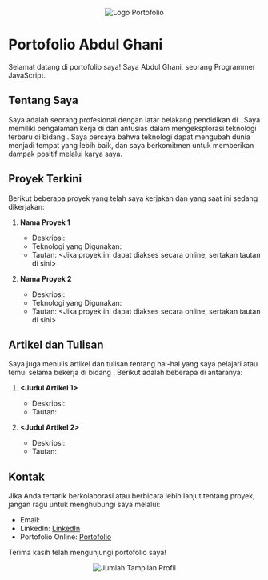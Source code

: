 <!-- Letakkan di bagian atas untuk mengaktifkan warna GitHub -->
<p align="center">
  <img src="https://telegra.ph/file/76304d5b7a51cf7aafc6f.jpg" alt="Logo Portofolio">
</p>

# Portofolio Abdul Ghani

Selamat datang di portofolio saya! Saya Abdul Ghani, seorang Programmer JavaScript.

## Tentang Saya

Saya adalah seorang profesional dengan latar belakang pendidikan di <Bidang Pendidikan Anda>. Saya memiliki pengalaman kerja di <Pengalaman Kerja Anda> dan antusias dalam mengeksplorasi teknologi terbaru di bidang <Bidang Spesialisasi Anda>. Saya percaya bahwa teknologi dapat mengubah dunia menjadi tempat yang lebih baik, dan saya berkomitmen untuk memberikan dampak positif melalui karya saya.

## Proyek Terkini

Berikut beberapa proyek yang telah saya kerjakan dan yang saat ini sedang dikerjakan:

1. **Nama Proyek 1**
   - Deskripsi: <Deskripsi singkat tentang proyek ini>
   - Teknologi yang Digunakan: <Teknologi apa saja yang digunakan>
   - Tautan: <Jika proyek ini dapat diakses secara online, sertakan tautan di sini>

2. **Nama Proyek 2**
   - Deskripsi: <Deskripsi singkat tentang proyek ini>
   - Teknologi yang Digunakan: <Teknologi apa saja yang digunakan>
   - Tautan: <Jika proyek ini dapat diakses secara online, sertakan tautan di sini>

## Artikel dan Tulisan

Saya juga menulis artikel dan tulisan tentang hal-hal yang saya pelajari atau temui selama bekerja di bidang <Bidang Spesialisasi Anda>. Berikut adalah beberapa di antaranya:

1. **<Judul Artikel 1>**
   - Deskripsi: <Deskripsi singkat tentang artikel ini>
   - Tautan: <Tautan ke artikel di blog atau platform lainnya>

2. **<Judul Artikel 2>**
   - Deskripsi: <Deskripsi singkat tentang artikel ini>
   - Tautan: <Tautan ke artikel di blog atau platform lainnya>

## Kontak

Jika Anda tertarik berkolaborasi atau berbicara lebih lanjut tentang proyek, jangan ragu untuk menghubungi saya melalui:

- Email: <Alamat email Anda>
- LinkedIn: [LinkedIn](<Tautan ke profil LinkedIn Anda>)
- Portofolio Online: [Portofolio](<Tautan ke situs portofolio online Anda>)

Terima kasih telah mengunjungi portofolio saya!

<!-- Letakkan di bagian bawah untuk menunjukkan jumlah tampilan dan kontributor terakhir -->
<p align="center">
  <img src="https://komarev.com/ghpvc/?username=<NAMA_GITHUB>" alt="Jumlah Tampilan Profil" />
</p>

